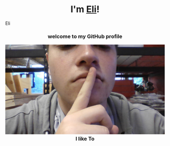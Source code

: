 <h1 align="center"> I'm <a href="https://youtube.com/watch?v=xvFZjo5PgG0&themeRefresh=1">Eli</a>!</h1>Eli

<h3 align="center">
    welcome to my GitHub profile

![Alt text](images/ME.jpg)
I like To  





